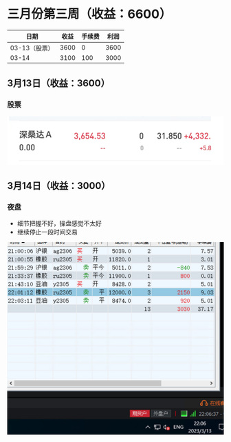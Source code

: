 # 三月份第三周（收益：6600）

| 日期          | 收益 | 手续费 | 利润 |
| ------------- | ---- | ------ | ---- |
| 03-13（股票） | 3600 | 0      | 3600 |
| 03-14         | 3100 | 100    | 3000 |



## 3月13日（收益：3600）

### 股票

![20230313-股票](../../images/202303/20230313-股票.png)



## 3月14日（收益：3000）

### 夜盘

* 细节把握不好，操盘感觉不太好
* 继续停止一段时间交易

![29239313-夜盘](../../images/202303/29239313-夜盘.png)
